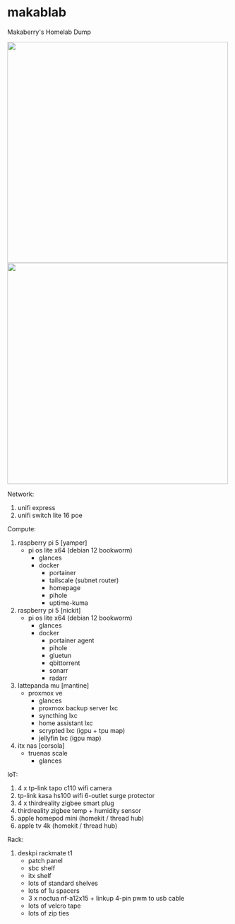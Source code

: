 # makablab
Makaberry's Homelab Dump

<img src="https://github.com/user-attachments/assets/456dedf1-89f2-435d-a817-e1500f6d1711" height="500"> <img src="https://github.com/user-attachments/assets/521dd89f-bcdf-4212-b7cd-35de0e95a3ae" height="500">

Network:
  1. unifi express
  2. unifi switch lite 16 poe

Compute:
  1. raspberry pi 5 [yamper]
     - pi os lite x64 (debian 12 bookworm)
       - glances
       - docker
           - portainer
           - tailscale (subnet router)
           - homepage
           - pihole
           - uptime-kuma
  2. raspberry pi 5 [nickit]
      - pi os lite x64 (debian 12 bookworm)
        - glances
        - docker
            - portainer agent
            - pihole
            - gluetun
            - qbittorrent
            - sonarr
            - radarr
  3. lattepanda mu [mantine]
       - proxmox ve
         - glances
         - proxmox backup server lxc
         - syncthing lxc
         - home assistant lxc
         - scrypted lxc (igpu + tpu map)
         - jellyfin lxc (igpu map)
  4. itx nas [corsola]
       - truenas scale
         - glances

IoT:
  1. 4 x tp-link tapo c110 wifi camera
  2. tp-link kasa hs100 wifi 6-outlet surge protector
  3. 4 x thirdreality zigbee smart plug
  4. thirdreality zigbee temp + humidity sensor
  5. apple homepod mini (homekit / thread hub)
  6. apple tv 4k (homekit / thread hub)

Rack:
  1. deskpi rackmate t1
       - patch panel
       - sbc shelf
       - itx shelf
       - lots of standard shelves
       - lots of 1u spacers
       - 3 x noctua nf-a12x15 + linkup 4-pin pwm to usb cable
       - lots of velcro tape
       - lots of zip ties
